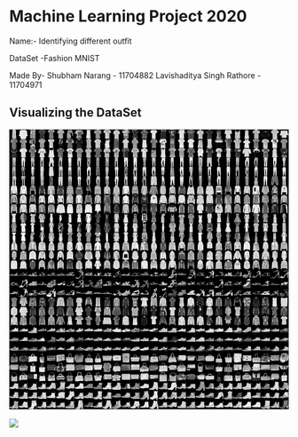 # Machine Learning Project 2020

Name:- Identifying different outfit

DataSet -Fashion MNIST

Made By- Shubham Narang - 11704882 
         Lavishaditya Singh Rathore - 11704971

## Visualizing the DataSet
![](fashion-mnist.png)


![](data.gif)
